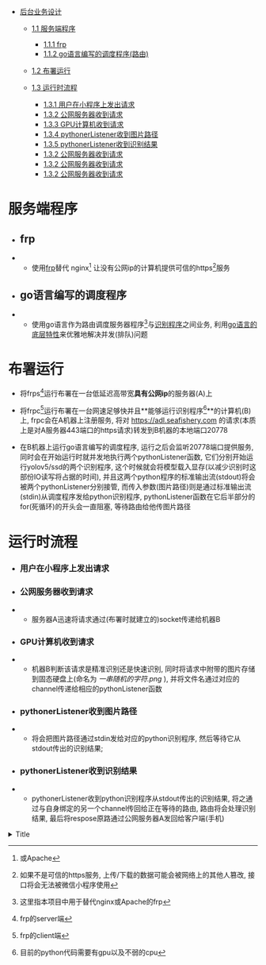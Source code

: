 - [后台业务设计](#tit1)
    - [1.1 服务端程序](#服务端程序)
        - [1.1.1 frp](#frp)
        - [1.1.2 go语言编写的调度程序(路由)](#go语言写的调度程序)
        
    - [1.2 布署运行](#布署运行)
    
    - [1.3 运行时流程](#运行时流程)
        - [1.3.1 用户在小程序上发出请求](#用户在小程序上发出请求)
        - [1.3.2 公网服务器收到请求](#公网服务器收到请求)
        - [1.3.3 GPU计算机收到请求](#GPU计算机收到请求)
        - [1.3.4 pythonerListener收到图片路径](#pythonerListener收到图片路径)
        - [1.3.5 pythonerListener收到识别结果](#pythonerListener收到识别结果)
        - [1.3.2 公网服务器收到请求](#公网服务器收到请求)
        - [1.3.2 公网服务器收到请求](#公网服务器收到请求)
        - [1.3.2 公网服务器收到请求](#公网服务器收到请求)
    



# 服务端程序
- ## frp
- - 使用[frp](https://github.com/fatedier/frp "一个开源的可加密用于生产环境的反向代理软件")替代 nginx[^ckwx1] 让没有公网ip的计算机提供可信的https[^ckwx2]服务

- ## go语言编写的调度程序
- - 使用go语言作为路由调度服务器程序[^ckwx3]与[识别程序](about:config "python: yolov5 || ssd")之间业务, 利用[go语言的底层特性](https://www.runoob.com/go/go-concurrent.html "go && channel")来优雅地解决并发(排队)问题


# 布署运行
   - 将frps[^ckwx4]运行布署在一台低延迟高带宽**具有公网ip**的服务器(A)上
   
   - 将frpc[^ckwx5]运行布署在一台网速足够快并且**能够运行识别程序[^ckwx6]**的计算机(B)上, frpc会在A机器上注册服务, 将对 https://adl.seafishery.com 的请求(本质上是对A服务器443端口的https请求)转发到B机器的本地端口20778
   
   - 在B机器上运行go语言编写的调度程序, 运行之后会监听20778端口提供服务, 同时会在开始运行时就并发地执行两个pythonListener函数, 它们分别开始运行yolov5/ssd的两个识别程序, 这个时候就会将模型载入显存(以减少识别时这部份IO读写将占据的时间), 并且这两个python程序的标准输出流(stdout)将会被两个pythonListener分别接管, 而传入参数(图片路径)则是通过标准输出流(stdin)从调度程序发给python识别程序, pythonListener函数在它后半部分的for(死循环)的开头会一直阻塞, 等待路由给他传图片路径


# 运行时流程

- ### 用户在小程序上发出请求

- ### 公网服务器收到请求
- - 服务器A迅速将请求通过(布署时就建立的)socket传递给机器B

- ### GPU计算机收到请求
- - 机器B判断该请求是精准识别还是快速识别, 同时将请求中附带的图片存储到固态硬盘上(命名为 *一串随机的字符.png* ), 并将文件名通过对应的channel传递给相应的pythonListener函数

- ### pythonerListener收到图片路径
- - 将会把图片路径通过stdin发给对应的python识别程序, 然后等待它从stdout传出的识别结果;

- ### pythonerListener收到识别结果
- - pythonerListener收到python识别程序从stdout传出的识别结果, 将之通过与自身绑定的另一个channel传回给正在等待的路由, 路由将会处理识别结果, 最后将respose原路通过公网服务器A发回给客户端(手机)

<details>
    <summary>Title</summary>


<br>
    content
</details>

[^ckwx1]: 或Apache
[^ckwx2]: 如果不是可信的https服务, 上传/下载的数据可能会被网络上的其他人篡改, 接口将会无法被微信小程序使用
[^ckwx3]: 这里指本项目中用于替代nginx或Apache的frp
[^ckwx4]: frp的server端
[^ckwx5]: frp的client端
[^ckwx6]: 目前的python代码需要有gpu以及不弱的cpu